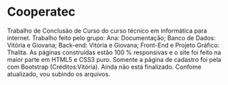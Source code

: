 # Cooperatec
Trabalho de Conclusão de Curso do curso técnico em informática para internet. 
Trabalho feito pelo grupo: Ana: Documentação; Banco de Dados: Vitória e Giovana; Back-end: Vitória e Giovana; Front-End e Projeto Gráfico: Thalita. 
As páginas construídas estão 100 % responsivas e  o site foi feito na maior parte em HTML5 e CSS3 puro. 
Somente a página de cadastro foi pela com Bootstrap (Créditos:Vitória).
Ainda não está finalizado. Confome atualizado, vou subindo os arquivos.

